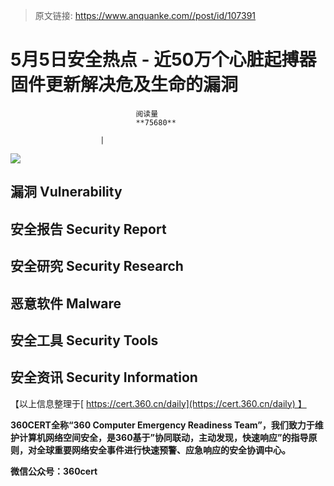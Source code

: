 > 原文链接: https://www.anquanke.com//post/id/107391 


# 5月5日安全热点 - 近50万个心脏起搏器固件更新解决危及生命的漏洞


                                阅读量   
                                **75680**
                            
                        |
                        
                                                                                    



[![](https://p2.ssl.qhimg.com/t019d1ecf3507e37ca7.png)](https://p2.ssl.qhimg.com/t019d1ecf3507e37ca7.png)

## 漏洞 Vulnerability











## 安全报告 Security Report



## 安全研究 Security Research















## 恶意软件 Malware





## 安全工具 Security Tools







## 安全资讯 Security Information















【以上信息整理于[ https://cert.360.cn/daily](https://cert.360.cn/daily) 】

**360CERT全称“360 Computer Emergency Readiness Team”，我们致力于维护计算机网络空间安全，是360基于”协同联动，主动发现，快速响应”的指导原则，对全球重要网络安全事件进行快速预警、应急响应的安全协调中心。**

**微信公众号：360cert**

